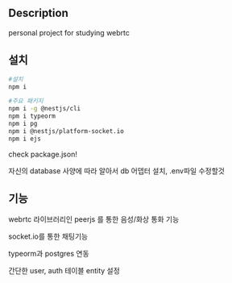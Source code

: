 
## Description

personal project for studying webrtc

## 설치

```bash
#설치
npm i

#주요 패키지
npm i -g @nestjs/cli 
npm i typeorm 
npm i pg
npm i @nestjs/platform-socket.io
npm i ejs
```

check package.json!

자신의 database 사양에 따라 알아서 db 어뎁터 설치, .env파일 수정할것

## 기능

webrtc 라이브러리인 peerjs 를 통한 음성/화상 통화 기능

socket.io를 통한 채팅기능

typeorm과 postgres 연동

간단한 user, auth 테이블 entity 설정

